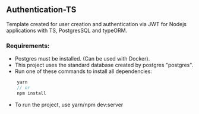 ## Authentication-TS

Template created for user creation and authentication via JWT for Nodejs applications with TS, PostgresSQL and typeORM.

### Requirements:

- Postgres must be installed. (Can be used with Docker).
- This project uses the standard database created by postgres "postgres".
- Run one of these commands to install all dependencies:

```typescript
    yarn
    // or
    npm install
```
- To run the project, use yarn/npm dev:server